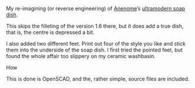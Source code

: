My re-imagining (or reverse engineering) of [Anenome](https://www.thingiverse.com/Anenome/about)’s [ultramodern soap dish](https://www.thingiverse.com/thing:1394419).

This skips the filleting of the version 1.6 there, but it does add a true dish, that is, the centre is depressed a bit.


I also added two different feet. Print out four of the style you like and stick them into the underside of the soap dish. I first tried the pointed feet, but found the whole affair  too slippery on my ceramic washbasin.

How

This is done is OpenSCAD, and the, rather simple, source files are included.
